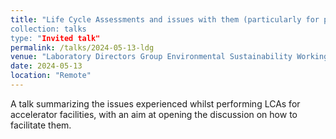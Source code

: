 ```yaml
---
title: "Life Cycle Assessments and issues with them (particularly for physicists and non-experts)
collection: talks
type: "Invited talk"
permalink: /talks/2024-05-13-ldg
venue: "Laboratory Directors Group Environmental Sustainability Working Group"
date: 2024-05-13
location: "Remote"
---
```


A talk summarizing the issues experienced whilst performing LCAs for accelerator facilities, with an aim at opening the discussion on how to facilitate them.